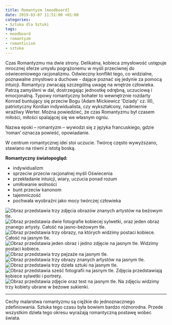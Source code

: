 ```yaml
---
title: Romantyzm [moodboard]
date: 2019-03-07 11:51:00 +01:00
categories:
- Sztuka dla Sztuki
tags:
- moodboard
- romantyzm
- romanticism
- sztuka
---
```


Czas Romantyzmu ma dwie strony. Delikatna, kobieca zmysłowość ustępuje mrocznej sferze umysłu pogrążonemu w myśli przeciwnej do oświeceniowego racjonalizmu. Odwieczny konflikt tego, co widzialne, poznawalne zmysłowo a duchowe - dające poznać się jedynie za pomocą intuicji. Romantycy zwracają szczególną uwagę na wnętrze człowieka. Patrzą zamyśleni w dal, dostrzegając jednostkę odrębną, uczuciową i emocjonalną. Typowy romantyczny bohater to wewnętrznie rozdarty Konrad buntujący się przeciw Bogu (Adam Mickiewicz 'Dziady' cz. III), patriotyczny Kordian indywidualista, czy wykształcony, nadmiernie wrażliwy Werter. Można powiedzieć, że czas Romantyzmu był czasem miłości, miłości spalającej się we własnym ogniu.

Nazwa epoki – romantyzm – wywodzi się z języka francuskiego, gdzie ‘roman’ oznacza powieść, opowiadanie. 

W centrum romantycznej idei stoi uczucie. Twórcę często wywyższano, stawiano na równi z istotą boską. 

**Romantyczny światopogląd:**

* indywidualizm
* sprzeciw przeciw racjonalnej myśli Oświecenia
* przekładanie intuicji, wiary, uczucia ponad rozum
* umiłowanie wolności
* bunt przeciw kanonom
* tajemniczość
* pochwała wyobraźni jako mocy twórczej człowieka


![Obraz przedstawia trzy zdjęcia obrazów znanych artystów na beżowym tle.](https://assets0.ello.co/uploads/asset/attachment/9160579/ello-optimized-701823fc.jpg)
![Obraz przedstawia dwie fotografie kobiecej sylwetki, oraz jeden obraz znanego artysty. Całość na jasno-beżowym tle.](https://assets1.ello.co/uploads/asset/attachment/9160582/ello-optimized-1cf16bd4.jpg)
![Obraz przedstawia trzy obrazy, na których widzimy postaci kobiece. Całość na jasnym tle.](https://assets2.ello.co/uploads/asset/attachment/9160584/ello-optimized-632aefad.jpg)
![Obraz przedstawia jeden obraz i jedno zdjęcie na jasnym tle. Widzimy postaci kobiece. ](https://assets0.ello.co/uploads/asset/attachment/9160588/ello-optimized-bbbced19.jpg)
![Obraz przedstawia trzy pejzaże na jasnym tle.](https://assets0.ello.co/uploads/asset/attachment/9160590/ello-optimized-ee2febfa.jpg)
![Obraz przedstawia trzy obrazy znanych artystów na jasnym tle.](https://assets2.ello.co/uploads/asset/attachment/9160591/ello-optimized-1dd36447.jpg)
![Obraz przedstawia trzy dzieła sztuki na jasnym tle.](https://assets1.ello.co/uploads/asset/attachment/9160592/ello-optimized-b4616f6f.jpg)
![Obraz przedstawia sześć fotografii na jasnym tle. Zdjęcia przedstawiają kobiece sylwetki i portrety.](https://assets1.ello.co/uploads/asset/attachment/9160593/ello-optimized-bd708eb4.jpg)
![Obraz przedstawia zdjęcie oraz test na jasnym tle. Na zdjęciu widzimy trzy kobiety ubrane w beżowe sukienki.](https://assets0.ello.co/uploads/asset/attachment/9160596/ello-optimized-6bff45fc.jpg)

-------------------

Cechy malarstwa romantyzmu są ciężkie do jednoznacznego zdefiniowania. Sztuka tego czasu była bowiem bardzo różnorodna. Przede wszystkim dzieła tego okresu wyrażają romantyczną postawę wobec świata.